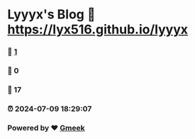 # Lyyyx's Blog  :link: https://lyx516.github.io/lyyyx 
### :page_facing_up: [1](https://lyx516.github.io/lyyyx/tag.html) 
### :speech_balloon: 0 
### :hibiscus: 17 
### :alarm_clock: 2024-07-09 18:29:07 
### Powered by :heart: [Gmeek](https://github.com/Meekdai/Gmeek)
